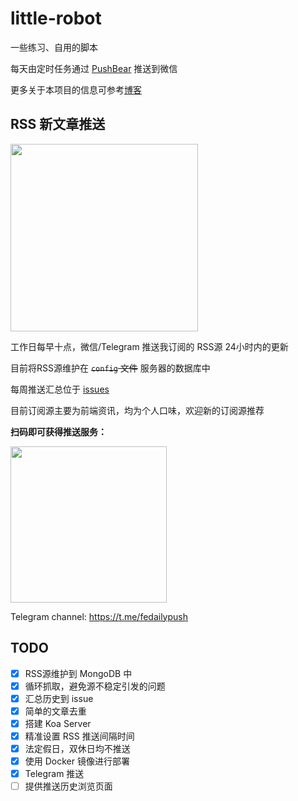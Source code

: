 # little-robot
一些练习、自用的脚本

每天由定时任务通过 [PushBear](https://pushbear.ftqq.com/admin/#/) 推送到微信

更多关于本项目的信息可参考[博客](https://blog.colafornia.me/post/2018/the-beginning-of-little-robot/)

## RSS 新文章推送

<img src="https://s1.ax1x.com/2018/04/27/C3NaDA.md.jpg" width="300" >

工作日每早十点，微信/Telegram 推送我订阅的 RSS源 24小时内的更新

目前将RSS源维护在 <del>`config` 文件</del> 服务器的数据库中

每周推送汇总位于 [issues](https://github.com/Colafornia/little-robot/issues)

目前订阅源主要为前端资讯，均为个人口味，欢迎新的订阅源推荐

**扫码即可获得推送服务：**

<img src="https://i.loli.net/2018/09/05/5b8fa082db070.png" width="250">

Telegram channel: https://t.me/fedailypush

## TODO

- [x] RSS源维护到 MongoDB 中
- [x] 循环抓取，避免源不稳定引发的问题
- [x] 汇总历史到 issue
- [x] 简单的文章去重
- [x] 搭建 Koa Server
- [x] 精准设置 RSS 推送间隔时间
- [x] 法定假日，双休日均不推送
- [x] 使用 Docker 镜像进行部署
- [x] Telegram 推送
- [ ] 提供推送历史浏览页面
